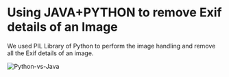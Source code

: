 # Using JAVA+PYTHON to remove Exif details of an Image

We used PIL Library of Python to perform the image handling and remove all the Exif details of an image.

![Python-vs-Java](https://user-images.githubusercontent.com/59760929/174020964-73cb546b-155d-4ade-97b3-bff17395a84a.jpg)
